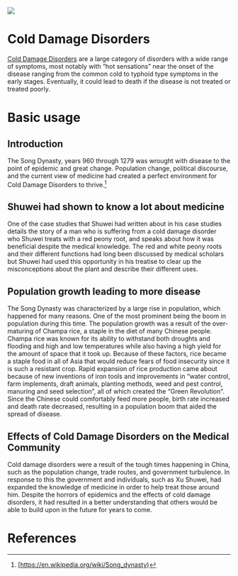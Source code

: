 <a href="https://juncture-digital.org"><img src="https://juncture-digital.org/images/ve-button.png"></a>

<param ve-config 
       title="Cold Damage Disorders" 
       banner="http://english.www.gov.cn/rw/Pub/GOV/p1/Content/News/Images/2015/04/01/01p21-2.jpg"
       layout="vertical">

<!-- Entities discussed throughout the essay are typically defined before the essay text and
     are thus available in all text.  Entity identifiers (QIDs) can be found in either
     Wikipedia or Wikidata (https://www.wikidata.org)> -->
<param ve-entity eid="Q7462"> <!-- Song Dynasty -->
<param ve-entity eid="Q5090"> <!-- Rice -->
<param ve-entity eid="Q221092"> <!-- Mauritshuis -->
<param ve-entity eid="Q36600"> <!-- The Hague -->

# Cold Damage Disorders
 [Cold Damage Disorders](https://en.wikipedia.org/wiki/Shanghan_Lun) are a large category of disorders with a wide range of symptoms, most notably with “hot sensations” near the onset of the disease ranging from the common cold to typhoid type symptoms in the early stages. Eventually, it could  lead to death if the disease is not treated or treated poorly.
 
<param ve-image 
       label="Song Dynasty"
       url="https://commons.wikimedia.org/wiki/File:China_-_Song_Dynasty-fr.svg">
     

# Basic usage

## Introduction

The Song Dynasty, years 960 through 1279 was wrought with disease to the point of epidemic and great change. Population change, political discourse, and the current view of medicine had created a perfect environment for Cold Damage Disorders to thrive.[^1]
<param ve-image 
       label="Song Dynasty" 
       description="song dynasty" 
       license="public domain" 
       url="https://en.wikipedia.org/wiki/Song_dynasty">

## Shuwei had shown to know a lot about medicine

One of the case studies that Shuwei had written about in his case studies details the story of a man who is suffering from a cold damage disorder who Shuwei treats with a red peony root, and speaks about how it was beneficial despite the medical knowledge. The red and white peony roots and their different functions had long been discussed by medical scholars but Shuwei had used this opportunity in his treatise to clear up the misconceptions about the plant and describe their different uses.
<param ve-image
       label="Song Dynasty" 
       description="map of song dynasty" 
       license="public domain" 
       url="https://user-images.githubusercontent.com/91639682/146279776-3a681488-863e-49ad-83e1-059d9022b38e.png">


## Population growth leading to more disease

The Song Dynasty was characterized by a large rise in population, which happened for many reasons.  One of the most prominent being the boom in population during this time. The population growth was a result of the over-maturing of Champa rice, a staple in the diet of many Chinese people. Champa rice was known for its ability to withstand both droughts and flooding and high and low temperatures while also having a high yield for the amount of space that it took up. Because of these factors, rice became a staple food in all of Asia that would reduce fears of food insecurity since it is such a resistant crop. Rapid expansion of rice production came about because of new inventions of iron tools and improvements in “water control, farm implements, draft animals, planting methods, weed and pest control, manuring and seed selection”, all of which created the “Green Revolution”. Since the Chinese could comfortably feed more people, birth rate increased and death rate decreased, resulting in a population boom that aided the spread of disease.
<param ve-image
       label="Rice" 
       description="rice" 
       license="public domain" 
       url="https://user-images.githubusercontent.com/91639682/146280763-bb7f6b18-a6de-4513-bf61-2063c940190e.jpg">
<param ve-image 
       manifest="https://iiif.juncture-digital.org/manifest/6dd738aed85597cac540ad31dd5818e86ef7f2918c7b43a9eb3123d5538e6e4c">
<param ve-map center="Q36600" zoom="11">

## Effects of Cold Damage Disorders on the Medical Community


Cold damage disorders were a result of the tough times happening in China, such as the population change, trade routes, and government turbulence. In response to this the government and individuals, such as Xu Shuwei, had expanded the knowledge of medicine in order to help treat those around him. Despite the horrors of epidemics and the effects of cold damage disorders, it had resulted in a better understanding that others would be able to build upon in the future for years to come.

# References

[^1]: [https://en.wikipedia.org/wiki/Song_dynasty)

